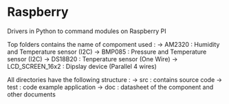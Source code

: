 # Raspberry
Drivers in Python to command modules on Raspberry PI

Top folders contains the name of compoment used :
  -> AM2320          : Humidity and Temperature sensor (I2C)
  -> BMP085          : Pressure and Temperature sensor (I2C)
  -> DS18B20         : Tenperature sensor              (One Wire)
  -> LCD_SCREEN_16x2 : Dipslay device                  (Parallel 4 wires)

All directories have the following structure :
  -> src  : contains source code
  -> test : code example application
  -> doc  : datasheet of the component and other documents
